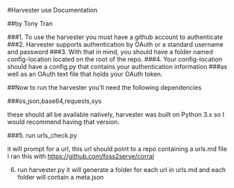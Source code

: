 #Harvester use Documentation


##by Tony Tran


###1. To use the harvester you must have a github account to authenticate
###2. Harvester supports authentication by OAuth or a standard username and password
###3. With that in mind, you should have a folder named config-location located on the root of the repo.
###4. Your config-location should have a config.py that contains your authentication information
###as well as an OAuth text file that holds your OAuth token.

##Now to run the harvester you'll need the following dependencies

###os,json,base64,requests,sys

these should all be available natively, harvester was built on Python 3.x
so I would recommend having that version.

###5. run urls_check.py

it will prompt for a url, this url should point to a repo containing a urls.md file
I ran this with https://github.com/foss2serve/corral

6. run harvester.py
it will generate a folder for each url in urls.md and each folder will contain a meta.json
